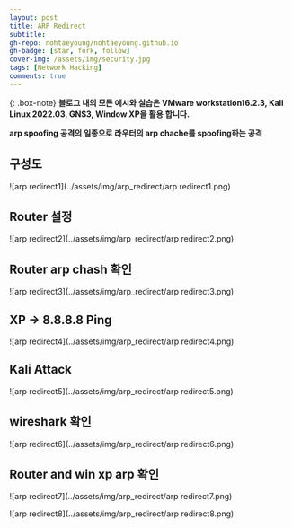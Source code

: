 ```yaml
---
layout: post
title: ARP Redirect
subtitle:
gh-repo: nohtaeyoung/nohtaeyoung.github.io
gh-badge: [star, fork, follow]
cover-img: /assets/img/security.jpg
tags: [Network Hacking]
comments: true
---
```


{: .box-note}
<b>블로그 내의 모든 예시와 실습은 VMware workstation16.2.3, Kali Linux 2022.03, GNS3, Window XP을 활용 합니다.<br></b>

<b>arp spoofing 공격의 일종으로 라우터의 arp chache를 spoofing하는 공격</b>

## 구성도

![arp redirect1](../assets/img/arp_redirect/arp redirect1.png) 

## Router 설정

![arp redirect2](../assets/img/arp_redirect/arp redirect2.png) 

## Router arp chash 확인

![arp redirect3](../assets/img/arp_redirect/arp redirect3.png) 

## XP -> 8.8.8.8 Ping

![arp redirect4](../assets/img/arp_redirect/arp redirect4.png) 

## Kali Attack

![arp redirect5](../assets/img/arp_redirect/arp redirect5.png) 

## wireshark 확인

![arp redirect6](../assets/img/arp_redirect/arp redirect6.png) 

## Router and win xp arp 확인

![arp redirect7](../assets/img/arp_redirect/arp redirect7.png)

![arp redirect8](../assets/img/arp_redirect/arp redirect8.png)
